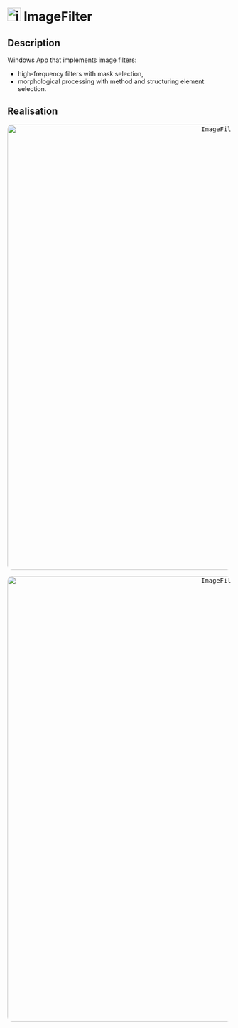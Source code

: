 # <img src="https://user-images.githubusercontent.com/64004682/162325960-8f714599-310f-4150-92a9-def62958c451.png" alt="icon" width="30"/> ImageFilter

## Description

Windows App that implements image filters:
* high-frequency filters with mask selection,
* morphological processing with method and structuring element selection.

## Realisation

<p align="center">
  <kbd> <img alt="ImageFilter_1_gif" src="https://user-images.githubusercontent.com/64004682/162486536-91b5c40f-f52f-4715-b306-cd3d7d626c53.gif" width="1000" style="border-radius:10px"\></kbd> 
</p>
<p align="center">
  <kbd> <img alt="ImageFilter_2_gif" src="https://user-images.githubusercontent.com/64004682/162486555-1f162aaa-4836-4b6f-b34f-9925d746f939.gif" width="1000" style="border-radius:10px"\></kbd> 
</p>
